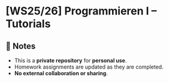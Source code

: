 # [WS25/26] Programmieren I – Tutorials

## 🎯 Notes
- This is a **private repository** for **personal use**.
- Homework assignments are updated as they are completed.
- **No external collaboration or sharing**.
